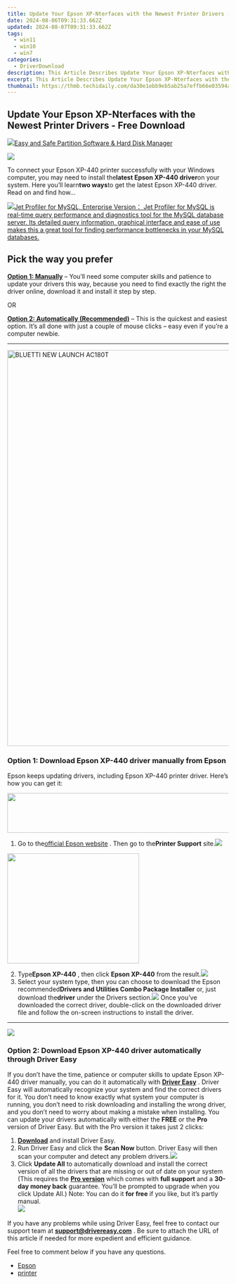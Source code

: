```yaml
---
title: Update Your Epson XP-Nterfaces with the Newest Printer Drivers - Free Download
date: 2024-08-06T09:31:33.662Z
updated: 2024-08-07T09:31:33.662Z
tags:
  - win11
  - win10
  - win7
categories:
  - DriverDownload
description: This Article Describes Update Your Epson XP-Nterfaces with the Newest Printer Drivers - Free Download
excerpt: This Article Describes Update Your Epson XP-Nterfaces with the Newest Printer Drivers - Free Download
thumbnail: https://thmb.techidaily.com/da30e1ebb9eb5ab25a7effb66e03594a33963d6af1f63bbe87601ee182a33306.jpg
---
```


## Update Your Epson XP-Nterfaces with the Newest Printer Drivers - Free Download

<!-- affiliate ads begin -->
<a href="https://secure.2checkout.com/order/checkout.php?PRODS=22741618&QTY=1&AFFILIATE=108875&CART=1"><img src="https://www.diskpart.com/resource/images/index/dp-index-img-banner-people@2x.png" border="0">Easy and Safe Partition Software & Hard Disk Manager</a>
<!-- affiliate ads end -->
![](https://images.drivereasy.com/wp-content/uploads/2018/09/img_5b9b1c0c191df.jpg)

To connect your Epson XP-440 printer successfully with your Windows computer, you may need to install the**latest Epson XP-440 driver**on your system. Here you’ll learn**two ways**to get the latest Epson XP-440 driver. Read on and find how…

<!-- affiliate ads begin -->
<a href="https://secure.2checkout.com/order/checkout.php?PRODS=4576829&QTY=1&AFFILIATE=108875&CART=1"><img src="https://secure.avangate.com/images/merchant/9e740b84bb48a64dde25061566299467/products/copy_1_jp_box_big.png" border="0">Jet Profiler for MySQL, Enterprise Version： Jet Profiler for MySQL is real-time query performance and diagnostics tool for the MySQL database server. Its detailed query information, graphical interface and ease of use makes this a great tool for finding performance bottlenecks in your MySQL databases. </a>
<!-- affiliate ads end -->
## Pick the way you prefer

**[Option 1: Manually](https://tools.techidaily.com/drivereasy/download/)** – You’ll need some computer skills and patience to update your drivers this way, because you need to find exactly the right the driver online, download it and install it step by step.

OR

**[Option 2: Automatically (Recommended)](https://www.drivereasy.com/knowledge/epson-xp-440-driver-download-update-easily/#o2)** – This is the quickest and easiest option. It’s all done with just a couple of mouse clicks – easy even if you’re a computer newbie.

---

<!-- affiliate ads begin -->
<a href="https://bluettide.pxf.io/c/5597632/2042332/17092" target="_top" id="2042332"><img src="//a.impactradius-go.com/display-ad/17092-2042332" border="0" alt="BLUETTI NEW LAUNCH AC180T" width="960" height="900"/></a><img height="0" width="0" src="https://imp.pxf.io/i/5597632/2042332/17092" style="position:absolute;visibility:hidden;" border="0" />
<!-- affiliate ads end -->
### Option 1: Download Epson XP-440 driver manually from Epson

Epson keeps updating drivers, including Epson XP-440 printer driver. Here’s how you can get it:

<!-- affiliate ads begin -->
<a href="https://newchic.sjv.io/c/5597632/1659704/14420" target="_top" id="1659704"><img src="//a.impactradius-go.com/display-ad/14420-1659704" border="0" alt="" width="728" height="90"/></a><img height="0" width="0" src="https://imp.pxf.io/i/5597632/1659704/14420" style="position:absolute;visibility:hidden;" border="0" />
<!-- affiliate ads end -->
1. Go to the[official Epson website](https://epson.com/usa) . Then go to the**Printer Support** site.![](https://images.drivereasy.com/wp-content/uploads/2018/09/img_5b9b1cdab30d5.jpg)
<!-- affiliate ads begin -->
<a href="https://caperobbin.sjv.io/c/5597632/2006123/18460" target="_top" id="2006123"><img src="//a.impactradius-go.com/display-ad/18460-2006123" border="0" alt="" width="300" height="250"/></a><img height="0" width="0" src="https://imp.pxf.io/i/5597632/2006123/18460" style="position:absolute;visibility:hidden;" border="0" />
<!-- affiliate ads end -->
2. Type**Epson XP-440** , then click **Epson XP-440**  from the result.![](https://images.drivereasy.com/wp-content/uploads/2018/09/img_5b9b1d3bab895.png)
3. Select your system type, then you can choose to download the Epson recommended**Drivers and Utilities Combo Package Installer** or, just download the**driver** under the Drivers section.![](https://images.drivereasy.com/wp-content/uploads/2018/09/img_5b9b1deab48ea.png)
Once you’ve downloaded the correct driver, double-click on the downloaded driver file and follow the on-screen instructions to install the driver.

---

<!-- affiliate ads begin -->
<a href="https://secure.2checkout.com/order/checkout.php?PRODS=3727260&QTY=1&AFFILIATE=108875&CART=1"><img src="http://www.aiseesoft.com/avangate/30p/banner.jpg" border="0"></a>
<!-- affiliate ads end -->
### Option 2: Download Epson XP-440 driver automatically through Driver Easy

If you don’t have the time, patience or computer skills to update Epson XP-440 driver manually, you can do it automatically with **[Driver Easy](https://tools.techidaily.com/drivereasy/download/)** . Driver Easy will automatically recognize your system and find the correct drivers for it. You don’t need to know exactly what system your computer is running, you don’t need to risk downloading and installing the wrong driver, and you don’t need to worry about making a mistake when installing. You can update your drivers automatically with either the **FREE**  or the **Pro**  version of Driver Easy. But with the Pro version it takes just 2 clicks:

1. **[Download](https://tools.techidaily.com/drivereasy/download/)**  and install Driver Easy.
2. Run Driver Easy and click the **Scan Now**   button. Driver Easy will then scan your computer and detect any problem drivers.![](https://images.drivereasy.com/wp-content/uploads/2018/09/img_5b9b2006ab04f.jpg)
3. Click **Update All**  to automatically download and install the correct version of all the drivers that are missing or out of date on your system  (This requires the **[Pro version](https://tools.techidaily.com/drivereasy/download/)**  which comes with **full support** and a **30-day money back**  guarantee. You’ll be prompted to upgrade when you click Update All.) Note: You can do it   **for free**  if you like, but it’s partly manual.  
![](https://images.drivereasy.com/wp-content/uploads/2018/09/img_5b9b218851abd.jpg)

 If you have any problems while using Driver Easy, feel free to contact our support team at **<support@drivereasy.com>** . Be sure to attach the URL of this article if needed for more expedient and efficient guidance.

Feel free to comment below if you have any questions.

* [Epson](https://tools.techidaily.com/drivereasy/download/)
* [printer](https://tools.techidaily.com/drivereasy/download/)

<ins class="adsbygoogle"
     style="display:block"
     data-ad-format="autorelaxed"
     data-ad-client="ca-pub-7571918770474297"
     data-ad-slot="1223367746"></ins>



<ins class="adsbygoogle"
     style="display:block"
     data-ad-client="ca-pub-7571918770474297"
     data-ad-slot="8358498916"
     data-ad-format="auto"
     data-full-width-responsive="true"></ins>
